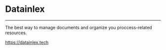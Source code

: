 # Datainlex
---
The best way to manage documents and organize you proccess-related resources.

https://datainlex.tech

